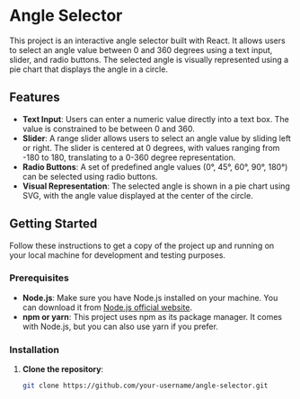 # Angle Selector

This project is an interactive angle selector built with React. It allows users to select an angle value between 0 and 360 degrees using a text input, slider, and radio buttons. The selected angle is visually represented using a pie chart that displays the angle in a circle.

## Features

- **Text Input**: Users can enter a numeric value directly into a text box. The value is constrained to be between 0 and 360.
- **Slider**: A range slider allows users to select an angle value by sliding left or right. The slider is centered at 0 degrees, with values ranging from -180 to 180, translating to a 0-360 degree representation.
- **Radio Buttons**: A set of predefined angle values (0°, 45°, 60°, 90°, 180°) can be selected using radio buttons.
- **Visual Representation**: The selected angle is shown in a pie chart using SVG, with the angle value displayed at the center of the circle.

## Getting Started

Follow these instructions to get a copy of the project up and running on your local machine for development and testing purposes.

### Prerequisites

- **Node.js**: Make sure you have Node.js installed on your machine. You can download it from [Node.js official website](https://nodejs.org/).
- **npm or yarn**: This project uses npm as its package manager. It comes with Node.js, but you can also use yarn if you prefer.

### Installation

1. **Clone the repository**:

   ```bash
   git clone https://github.com/your-username/angle-selector.git
